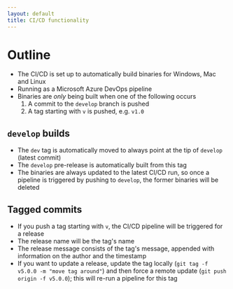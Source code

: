```yaml
---
layout: default
title: CI/CD functionality
---
```

# Outline
- The CI/CD is set up to automatically build binaries for Windows, Mac and Linux
- Running as a Microsoft Azure DevOps pipeline
- Binaries are *only* being built when one of the following occurs
  1. A commit to the `develop` branch is pushed
  2. A tag starting with `v` is pushed, e.g. `v1.0`


## `develop` builds
  - The `dev` tag is automatically moved to always point at the tip of `develop` (latest commit)
  - The `develop` pre-release is automatically built from this tag
  - The binaries are always updated to the latest CI/CD run, so once a pipeline is triggered by pushing to `develop`, the former binaries will be deleted


## Tagged commits
  - If you push a tag starting with `v`, the CI/CD pipeline will be triggered for a release
  - The release name will be the tag's name
  - The release message consists of the tag's message, appended with information on the author and the timestamp
  - If you want to update a release, update the tag locally (`git tag -f v5.0.0 -m "move tag around"`) and then force a remote update (`git push origin -f v5.0.0`); this will re-run a pipeline for this tag
